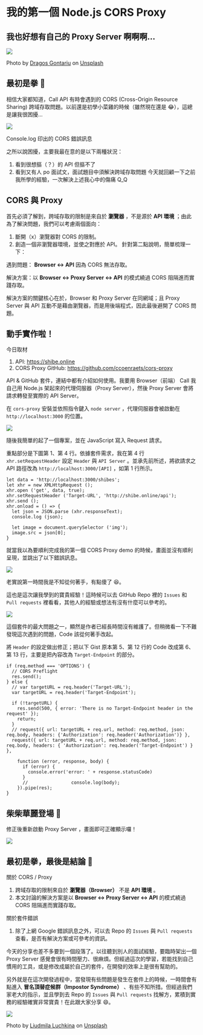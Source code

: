 # 我的第一個 Node.js CORS Proxy
## 我也好想有自己的 Proxy Server 啊啊啊…

![](/images/cors-proxy-server/agent-man.jpg)

Photo by [Dragos Gontariu](https://unsplash.com/@dragos126?utm_source=medium&utm_medium=referral) on [Unsplash](https://unsplash.com/?utm_source=medium&utm_medium=referral)

## 最初是拳 👊
相信大家都知道，Call API 有時會遇到的 CORS (Cross-Origin Resource Sharing) 跨域存取問題。以前還是初學小菜雞的時候（雖然現在還是 😂），這總是讓我很困擾...

![](/images/cors-proxy-server/console-log-error.jpg)

Console.log 印出的 CORS 錯誤訊息

之所以說困擾，主要我最在意的是以下兩種狀況：
1. 看到很想摳（？）的 API 但摳不了
2. 看到又有人 po 面試文，面試題目中須解決跨域存取問題
今天就回顧一下之前我所學的經驗，一次解決上述我心中的傷痛 Q_Q

## CORS 與 Proxy

首先必須了解到，跨域存取的限制是來自於 **瀏覽器** ，不是源於 **API 環境** ；由此為了解決問題，我們可以考慮兩個面向：
1. 斷開（x）瀏覽器對 CORS 的限制。
2. 創造一個非瀏覽器環境，並使之對應於 API。
針對第二點說明，簡單梳理一下：

遇到問題： **Browser ↔ API** 因為 CORS 無法存取。

解決方案：以 **Browser ↔ Proxy Server ↔ API** 的模式繞過 CORS 阻隔進而實踐存取。

解決方案的關鍵核心在於，Browser 和 Proxy Server 在同網域；且 Proxy Server 與 API 互動不是藉由瀏覽器，而是用後端程式，因此最後避開了 CORS 問題。

## 動手實作啦！

今日取材

1. API: https://shibe.online
2. CORS Proxy GitHub: https://github.com/ccoenraets/cors-proxy

API & GitHub 套件，連結中都有介紹如何使用。我要用 Browser（前端） Call 我自己用 Node.js 架起來的代理伺服器（Proxy Server），然後 Proxy Server 會將請求轉發至實際的 API Server。

在 `cors-proxy` 安裝並依照指令鍵入 `node server` ，代理伺服器會被啟動在 `http://localhost:3000` 的位置。

![](/images/cors-proxy-server/proxy-server-port.png)

隨後我簡單的起了一個專案，並在 JavaScript 寫入 Request 請求。

重點部分是下圖第 1、第 4 行。依據套件需求，我在第 4 行 `xhr.setRequestHeader` 設定 `Header` 與 `API Server` 。並承先前所述，將欲請求之 API 路徑改為 `http://localhost:3000/[API]` ，如第 1 行所示。

```
let data = 'http://localhost:3000/shibes';
let xhr = new XMLHttpRequest ();
xhr.open ('get', data, true);
xhr.setRequestHeader ('Target-URL', 'http://shibe.online/api');
xhr.send ();
xhr.onload = () => {
  let json = JSON.parse (xhr.responseText);
  console.log (json);

  let image = document.querySelector ('img');
  image.src = json[0];
}
```

就當我以為要順利完成我的第一個 CORS Proxy demo 的時候，畫面並沒有順利呈現，並跳出了以下錯誤訊息。

![](/images/cors-proxy-server/console-log-error-2.png)

老實說第一時間我是不知從何著手，有點傻了 😆。

這也是這次讓我學到的寶貴經驗！這時候可以去 GitHub Repo 裡的 `Issues` 和 `Pull requests` 裡看看，其他人的經驗或想法有沒有什麼可以參考的。

![](/images/cors-proxy-server/repo-issues.png)

這個套件的最大問題之一，顯然是作者已經長時間沒有維護了。但稍微看一下不難發現這次遇到的問題，Code 該從何著手改起。

將 `Header` 的設定做出修正；把以下 Gist 原本第 5、第 12 行的 Code 改成第 6、第 13 行，主要是把內容改為 `Target-Endpoint` 的部分。

```
if (req.method === 'OPTIONS') {
  // CORS Preflight
  res.send();
} else {
  // var targetURL = req.header('Target-URL');
  var targetURL = req.header('Target-Endpoint');

  if (!targetURL) {
    res.send(500, { error: 'There is no Target-Endpoint header in the request' });
    return;
  }
  // request({ url: targetURL + req.url, method: req.method, json: req.body, headers: {'Authorization': req.header('Authorization')} },
  request({ url: targetURL + req.url, method: req.method, json: req.body, headers: { 'Authorization': req.header('Target-Endpoint') } },

    function (error, response, body) {
      if (error) {
        console.error('error: ' + response.statusCode)
      }
      //                console.log(body);
    }).pipe(res);
}
```

## 柴柴華麗登場 🎉

修正後重新啟動 Proxy Server ，畫面即可正確顯示囉！

![](/images/cors-proxy-server/success-layout.png)

## 最初是拳，最後是結論 🐾

關於 CORS / Proxy

1. 跨域存取的限制來自於 **瀏覽器（Browser）** 不是 **API 環境** 。
2. 本文討論的解決方案是以 **Browser ↔ Proxy Server ↔ API** 的模式繞過 CORS 阻隔進而實踐存取。

關於套件錯誤

1. 除了上網 Google 錯誤訊息之外，可以去 Repo 的 `Issues` 與 `Pull requests` 查看，是否有解決方案或可參考的資訊。

今天的分享也差不多要到一個段落了。以往聽到別人的面試經驗，要臨時架出一個 Proxy Server 感覺會很有時間壓力、很麻煩。但經過這次的學習，若能找到自己慣用的工具，或是修改成屬於自己的套件，在開發的效率上是很有幫助的。

另外就是在這次開發過程中，當發現有些問題是發生在套件上的時候，一時間會有點進入 **冒名頂替症候群（Impostor Syndrome）** 、有些不知所措。但經過我們家老大的指示，並且學到去 Repo 的 `Issues` 與 `Pull requests` 找解方，累積到實務的經驗確實非常寶貴！在此跟大家分享 😄。

![](/images/cors-proxy-server/shiba-inu.jpg)

Photo by [Liudmila Luchkina](https://unsplash.com/@luchkina?utm_source=medium&utm_medium=referral) on [Unsplash](https://unsplash.com/?utm_source=medium&utm_medium=referral)
